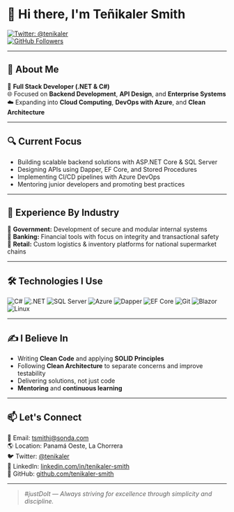 # 👋 Hi there, I'm Teñikaler Smith

[![Twitter: @tenikaler](https://img.shields.io/twitter/follow/tenikaler?style=social)](https://twitter.com/tenikaler)  
[![GitHub Followers](https://img.shields.io/github/followers/tenikaler-smith?label=Follow&style=social)](https://github.com/tenikaler-smith)

---

## 💼 About Me

🔧 **Full Stack Developer (.NET & C#)**  
🌐 Focused on **Backend Development**, **API Design**, and **Enterprise Systems**  
☁️ Expanding into **Cloud Computing**, **DevOps with Azure**, and **Clean Architecture**

---

## 🔍 Current Focus

- Building scalable backend solutions with ASP.NET Core & SQL Server  
- Designing APIs using Dapper, EF Core, and Stored Procedures  
- Implementing CI/CD pipelines with Azure DevOps  
- Mentoring junior developers and promoting best practices  

---

## 🧠 Experience By Industry

🛂 **Government:** Development of secure and modular internal systems  
🏦 **Banking:** Financial tools with focus on integrity and transactional safety  
🛒 **Retail:** Custom logistics & inventory platforms for national supermarket chains  

---

## 🛠️ Technologies I Use

![C#](https://img.shields.io/badge/C%23-239120?style=flat&logo=c-sharp&logoColor=white)
![.NET](https://img.shields.io/badge/.NET-512BD4?style=flat&logo=dotnet&logoColor=white)
![SQL Server](https://img.shields.io/badge/SQL%20Server-CC2927?style=flat&logo=microsoftsqlserver&logoColor=white)
![Azure](https://img.shields.io/badge/Azure-0078D4?style=flat&logo=microsoftazure&logoColor=white)
![Dapper](https://img.shields.io/badge/Dapper-8E44AD?style=flat)
![EF Core](https://img.shields.io/badge/Entity%20Framework-6DB33F?style=flat)
![Git](https://img.shields.io/badge/Git-F05032?style=flat&logo=git&logoColor=white)
![Blazor](https://img.shields.io/badge/Blazor-512BD4?style=flat&logo=blazor&logoColor=white)
![Linux](https://img.shields.io/badge/Linux-FCC624?style=flat&logo=linux&logoColor=black)

---

## ✍️ I Believe In

- Writing **Clean Code** and applying **SOLID Principles**  
- Following **Clean Architecture** to separate concerns and improve testability  
- Delivering solutions, not just code  
- **Mentoring** and **continuous learning**

---

## 📫 Let's Connect

📧 Email: tsmithj@sonda.com  
🌎 Location: Panamá Oeste, La Chorrera  
🐦 Twitter: [@tenikaler](https://twitter.com/tenikaler)  
💼 LinkedIn: [linkedin.com/in/tenikaler-smith](https://www.linkedin.com/in/tenikaler-smith)  
📂 GitHub: [github.com/tenikaler-smith](https://github.com/tenikaler-smith)

---

> *#justDoIt — Always striving for excellence through simplicity and discipline.*

